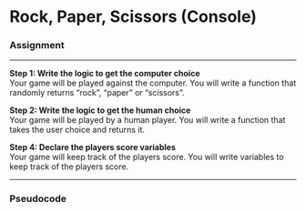 # Rock, Paper, Scissors (Console)

### Assignment
---

**Step 1: Write the logic to get the computer choice**<br>
Your game will be played against the computer. You will write a function that randomly returns “rock”, “paper” or “scissors”.

**Step 2: Write the logic to get the human choice**<br>
Your game will be played by a human player. You will write a function that takes the user choice and returns it.

**Step 4: Declare the players score variables**<br>
Your game will keep track of the players score. You will write variables to keep track of the players score.

---
### Pseudocode
